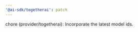 ```yaml
---
'@ai-sdk/togetherai': patch
---
```


chore (provider/togetherai): Incorporate the latest model ids.
